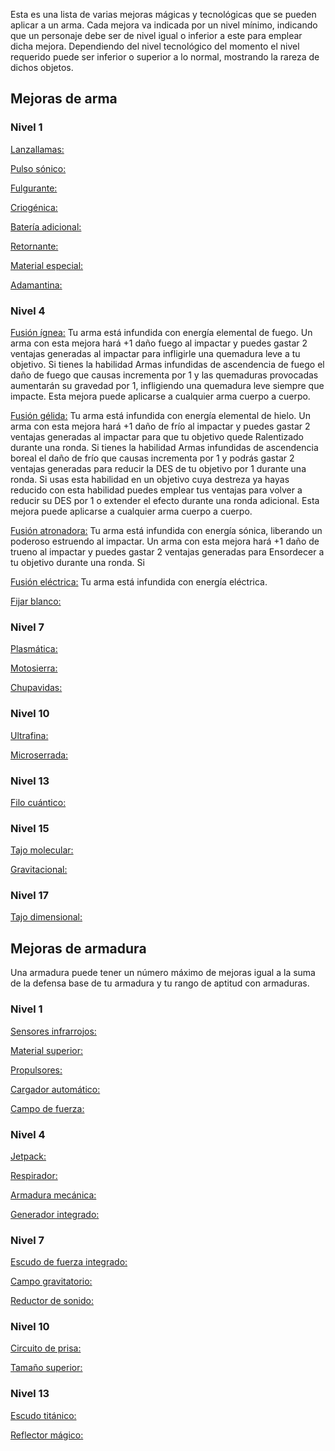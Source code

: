 Esta es una lista de varias mejoras mágicas y tecnológicas que se pueden aplicar a un arma. Cada mejora va indicada por un nivel mínimo, indicando que un personaje debe ser de nivel igual o inferior a este para emplear dicha mejora. Dependiendo del nivel tecnológico del momento el nivel requerido puede ser inferior o superior a lo normal, mostrando la rareza de dichos objetos.

## Mejoras de arma

### Nivel 1

<u>Lanzallamas:</u>

<u>Pulso sónico:</u>

<u>Fulgurante:</u>

<u>Criogénica:</u>

<u>Batería adicional:</u>

<u>Retornante:</u>

<u>Material especial:</u>

<u>Adamantina:</u>

### Nivel 4

<u>Fusión ígnea:</u> Tu arma está infundida con energía elemental de fuego. Un arma con esta mejora hará +1 daño fuego al impactar y puedes gastar 2 ventajas generadas al impactar para infligirle una quemadura leve a tu objetivo. Si tienes la habilidad Armas infundidas de ascendencia de fuego el daño de fuego que causas incrementa por 1 y las quemaduras provocadas aumentarán su gravedad por 1, infligiendo una quemadura leve siempre que impacte. Esta mejora puede aplicarse a cualquier arma cuerpo a cuerpo.

<u>Fusión gélida:</u> Tu arma está infundida con energía elemental de hielo. Un arma con esta mejora hará +1 daño de frío al impactar y puedes gastar 2 ventajas generadas al impactar para que tu objetivo quede Ralentizado durante una ronda. Si tienes la habilidad Armas infundidas de ascendencia boreal el daño de frío que causas incrementa por 1 y podrás gastar 2 ventajas generadas para reducir la DES de tu objetivo por 1 durante una ronda. Si usas esta habilidad en un objetivo cuya destreza ya hayas reducido con esta habilidad puedes emplear tus ventajas para volver a reducir su DES por 1 o extender el efecto durante una ronda adicional. Esta mejora puede aplicarse a cualquier arma cuerpo a cuerpo.

<u>Fusión atronadora:</u>  Tu arma está infundida con energía sónica, liberando un poderoso estruendo al impactar. Un arma con esta mejora hará +1 daño de trueno al impactar y puedes gastar 2 ventajas generadas para Ensordecer a tu objetivo durante una ronda. Si 

<u>Fusión eléctrica:</u> Tu arma está infundida con energía eléctrica.

<u>Fijar blanco:</u>  

### Nivel 7

<u>Plasmática:</u> 

<u>Motosierra:</u> 

<u>Chupavidas:</u>

### Nivel 10

<u>Ultrafina:</u>

<u>Microserrada:</u>

### Nivel 13

<u>Filo cuántico:</u>

### Nivel 15

<u>Tajo molecular:</u>

<u>Gravitacional:</u>

### Nivel 17

<u>Tajo dimensional:</u>

## Mejoras de armadura

Una armadura puede tener un número máximo de mejoras igual a la suma de la defensa base de tu armadura y tu rango de aptitud con armaduras. 

### Nivel 1

<u>Sensores infrarrojos:</u>

<u>Material superior:</u> 

<u>Propulsores:</u>

<u>Cargador automático:</u>

<u>Campo de fuerza:</u>

### Nivel 4

<u>Jetpack:</u>

<u>Respirador:</u>

<u>Armadura mecánica:</u>

<u>Generador integrado:</u>

### Nivel 7

<u>Escudo de fuerza integrado:</u>

<u>Campo gravitatorio:</u>

<u>Reductor de sonido:</u>

### Nivel 10

<u>Circuito de prisa:</u>

<u>Tamaño superior:</u>

### Nivel 13

<u>Escudo titánico:</u>

<u>Reflector mágico:</u>